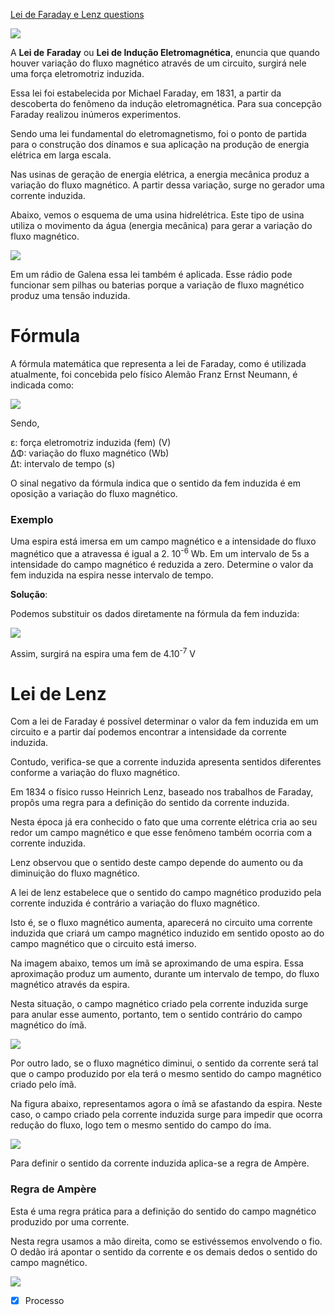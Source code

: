 [Lei de Faraday e Lenz questions](Lei%20de%20Faraday%20e%20Lenz%20questions.md)

![](Imagens/Pasted%20image%2020201124164947.png)

A **Lei de** **Faraday** ou **Lei de Indução Eletromagnética**, enuncia que quando houver variação do fluxo magnético através de um circuito, surgirá nele uma força eletromotriz induzida.

Essa lei foi estabelecida por Michael Faraday, em 1831, a partir da descoberta do fenômeno da indução eletromagnética. Para sua concepção Faraday realizou inúmeros experimentos.

Sendo uma lei fundamental do eletromagnetismo, foi o ponto de partida para o construção dos dínamos e sua aplicação na produção de energia elétrica em larga escala.

Nas usinas de geração de energia elétrica, a energia mecânica produz a variação do fluxo magnético. A partir dessa variação, surge no gerador uma corrente induzida.

Abaixo, vemos o esquema de uma usina hidrelétrica. Este tipo de usina utiliza o movimento da água (energia mecânica) para gerar a variação do fluxo magnético.

![](Imagens/Pasted%20image%2020200930123943.png)

Em um rádio de Galena essa lei também é aplicada. Esse rádio pode funcionar sem pilhas ou baterias porque a variação de fluxo magnético produz uma tensão induzida.

# Fórmula

A fórmula matemática que representa a lei de Faraday, como é utilizada atualmente, foi concebida pelo físico Alemão Franz Ernst Neumann, é
indicada como:

![](Imagens/paste-3896dfea99b15ea89523bb365eb8fd728b6ffc55.png)

Sendo,

ε: força eletromotriz induzida (fem) (V)\
ΔΦ: variação do fluxo magnético (Wb)\
Δt: intervalo de tempo (s)

O sinal negativo da fórmula indica que o sentido da fem induzida é em oposição a variação do fluxo magnético.

### Exemplo

Uma espira está imersa em um campo magnético e a intensidade do fluxo magnético que a atravessa é igual a 2. 10<sup>-6</sup> Wb. Em um intervalo de 5s a intensidade do campo magnético é reduzida a zero. Determine o valor da fem induzida na espira nesse intervalo de tempo.

**Solução**:

Podemos substituir os dados diretamente na fórmula da fem induzida:

![](Imagens/paste-1fbd4c518a1628e0e93b3fe36f56c28c29a70980.png)

Assim, surgirá na espira uma fem de 4.10<sup>-7</sup> V

# Lei de Lenz

Com a lei de Faraday é possível determinar o valor da fem induzida em um circuito e a partir daí podemos encontrar a intensidade da corrente induzida.

Contudo, verifica-se que a corrente induzida apresenta sentidos diferentes conforme a variação do fluxo magnético.

Em 1834 o físico russo Heinrich Lenz, baseado nos trabalhos de Faraday, propôs uma regra para a definição do sentido da corrente induzida.

Nesta época já era conhecido o fato que uma corrente elétrica cria ao seu redor um campo magnético e que esse fenômeno também ocorria com a corrente induzida.

Lenz observou que o sentido deste campo depende do aumento ou da diminuição do fluxo magnético.

A lei de lenz estabelece que o sentido do campo magnético produzido pela corrente induzida é contrário a variação do fluxo magnético.

Isto é, se o fluxo magnético aumenta, aparecerá no circuito uma corrente induzida que criará um campo magnético induzido em sentido oposto ao do campo magnético que o circuito está imerso.

Na imagem abaixo, temos um ímã se aproximando de uma espira. Essa aproximação produz um aumento, durante um intervalo de tempo, do fluxo magnético através da espira.

Nesta situação, o campo magnético criado pela corrente induzida surge para anular esse aumento, portanto, tem o sentido contrário do campo magnético do ímã.

![](Imagens/Pasted%20image%2020200930124333.png)

Por outro lado, se o fluxo magnético diminui, o sentido da corrente será tal que o campo produzido por ela terá o mesmo sentido do campo magnético criado pelo ímã.

Na figura abaixo, representamos agora o ímã se afastando da espira. Neste caso, o campo criado pela corrente induzida surge para impedir que ocorra redução do fluxo, logo tem o mesmo sentido do campo do íma.

![](Imagens/Pasted%20image%2020200930124346.png)

Para definir o sentido da corrente induzida aplica-se a regra de Ampère.

### Regra de Ampère

Esta é uma regra prática para a definição do sentido do campo magnético produzido por uma corrente.

Nesta regra usamos a mão direita, como se estivéssemos envolvendo o fio. O dedão irá apontar o sentido da corrente e os demais dedos o sentido do campo magnético.

![](Imagens/Pasted%20image%2020200930124354.png)

- [x] Processo 
